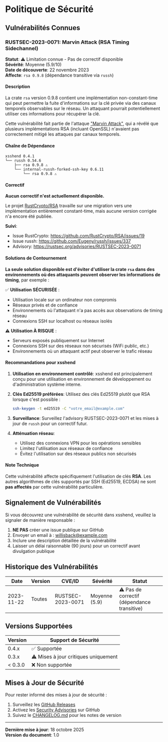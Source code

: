 # Politique de Sécurité

## Vulnérabilités Connues

### RUSTSEC-2023-0071: Marvin Attack (RSA Timing Sidechannel)

**Statut**: ⚠️ Limitation connue - Pas de correctif disponible  
**Sévérité**: Moyenne (5.9/10)  
**Date de découverte**: 22 novembre 2023  
**Affecte**: `rsa 0.9.8` (dépendance transitive via `russh`)

#### Description

La crate `rsa` version 0.9.8 contient une implémentation non-constant-time qui peut permettre la fuite d'informations sur la clé privée via des canaux temporels observables sur le réseau. Un attaquant pourrait potentiellement utiliser ces informations pour récupérer la clé.

Cette vulnérabilité fait partie de l'attaque ["Marvin Attack"](https://people.redhat.com/~hkario/marvin/), qui a révélé que plusieurs implémentations RSA (incluant OpenSSL) n'avaient pas correctement mitigé les attaques par canaux temporels.

#### Chaîne de Dépendance

```
xsshend 0.4.1
└── russh 0.54.6
    ├── rsa 0.9.8 ⚠️
    └── internal-russh-forked-ssh-key 0.6.11
        └── rsa 0.9.8 ⚠️
```

#### Correctif

**Aucun correctif n'est actuellement disponible.**

Le projet [RustCrypto/RSA](https://github.com/RustCrypto/RSA) travaille sur une migration vers une implémentation entièrement constant-time, mais aucune version corrigée n'a encore été publiée.

**Suivi**:
- Issue RustCrypto: https://github.com/RustCrypto/RSA/issues/19
- Issue russh: https://github.com/Eugeny/russh/issues/337
- Advisory: https://rustsec.org/advisories/RUSTSEC-2023-0071

#### Solutions de Contournement

**La seule solution disponible est d'éviter d'utiliser la crate `rsa` dans des environnements où des attaquants peuvent observer les informations de timing**, par exemple :

✅ **Utilisation SÉCURISÉE** :
- Utilisation locale sur un ordinateur non compromis
- Réseaux privés et de confiance
- Environnements où l'attaquant n'a pas accès aux observations de timing réseau
- Connexions SSH sur localhost ou réseaux isolés

⚠️ **Utilisation À RISQUE** :
- Serveurs exposés publiquement sur Internet
- Connexions SSH sur des réseaux non sécurisés (WiFi public, etc.)
- Environnements où un attaquant actif peut observer le trafic réseau

#### Recommandations pour xsshend

1. **Utilisation en environnement contrôlé**: xsshend est principalement conçu pour une utilisation en environnement de développement ou d'administration système interne.

2. **Clés Ed25519 préférées**: Utilisez des clés Ed25519 plutôt que RSA lorsque c'est possible :
   ```bash
   ssh-keygen -t ed25519 -C "votre_email@example.com"
   ```

3. **Surveillance**: Surveillez l'advisory RUSTSEC-2023-0071 et les mises à jour de `russh` pour un correctif futur.

4. **Atténuation réseau**: 
   - Utilisez des connexions VPN pour les opérations sensibles
   - Limitez l'utilisation aux réseaux de confiance
   - Évitez l'utilisation sur des réseaux publics non sécurisés

#### Note Technique

Cette vulnérabilité affecte spécifiquement l'utilisation de clés **RSA**. Les autres algorithmes de clés supportés par SSH (Ed25519, ECDSA) ne sont **pas affectés** par cette vulnérabilité particulière.

## Signalement de Vulnérabilités

Si vous découvrez une vulnérabilité de sécurité dans xsshend, veuillez la signaler de manière responsable :

1. **NE PAS** créer une issue publique sur GitHub
2. Envoyer un email à : willisback@example.com
3. Inclure une description détaillée de la vulnérabilité
4. Laisser un délai raisonnable (90 jours) pour un correctif avant divulgation publique

## Historique des Vulnérabilités

| Date | Version | CVE/ID | Sévérité | Statut |
|------|---------|--------|----------|--------|
| 2023-11-22 | Toutes | RUSTSEC-2023-0071 | Moyenne (5.9) | ⚠️ Pas de correctif (dépendance transitive) |

## Versions Supportées

| Version | Support de Sécurité |
|---------|---------------------|
| 0.4.x   | ✅ Supportée        |
| 0.3.x   | ⚠️ Mises à jour critiques uniquement |
| < 0.3.0 | ❌ Non supportée    |

## Mises à Jour de Sécurité

Pour rester informé des mises à jour de sécurité :

1. Surveillez les [GitHub Releases](https://github.com/WillIsback/xsshend/releases)
2. Activez les [Security Advisories](https://github.com/WillIsback/xsshend/security/advisories) sur GitHub
3. Suivez le [CHANGELOG.md](CHANGELOG.md) pour les notes de version

---

**Dernière mise à jour**: 18 octobre 2025  
**Version du document**: 1.0
